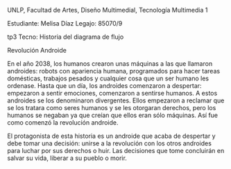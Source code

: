 UNLP, Facultad de Artes, Diseño Multimedial, Tecnología Multimedia 1

Estudiante: Melisa Díaz
Legajo: 85070/9

tp3 Tecno: Historia del diagrama de flujo

Revolución Androide

En el año 2038, los humanos crearon unas máquinas a las que llamaron androides: 
robots con apariencia humana, programados para hacer tareas domésticas, trabajos pesados y cualquier cosa que un ser humano les ordenase.
Hasta que un día, los androides comenzaron a despertar: empezaron a sentir emociones, comenzaron a sentirse humanos. 
A estos androides se los denominaron divergentes. Ellos empezaron a reclamar que se los tratara como seres humanos y se les otorgaran derechos, 
pero los humanos se negaban ya que creían que ellos eran sólo máquinas. Así fue como comenzó la revolución androide.


El protagonista de esta historia es un androide que acaba de despertar y debe tomar una decisión: unirse a la revolución con los otros androides
para luchar por sus derechos o huir. Las decisiones que tome concluirán en salvar su vida, liberar a su pueblo o morir.